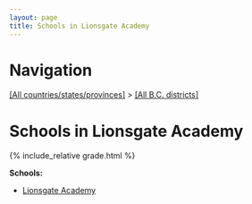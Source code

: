 ```yaml
---
layout: page
title: Schools in Lionsgate Academy
---
```

# Navigation

[[All countries/states/provinces]](../..) > [[All B.C. districts]](..)

# Schools in Lionsgate Academy

{% include_relative grade.html %}

**Schools:**

- [Lionsgate Academy](Lionsgate_Academy.md)
